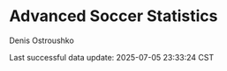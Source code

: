 # Advanced Soccer Statistics
Denis Ostroushko

<!-- gfm -->

Last successful data update: 2025-07-05 23:33:24 CST
